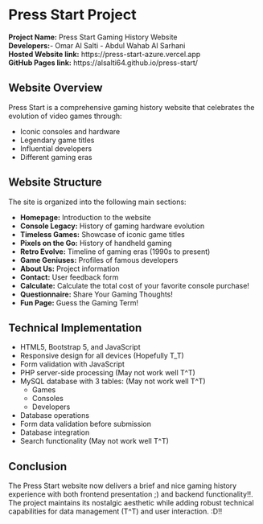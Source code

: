 # Press Start Project

<div class="highlight">
  <strong>Project Name:</strong> Press Start Gaming History Website<br>
  <strong>Developers:</strong>- Omar Al Salti
                              - Abdul Wahab Al Sarhani
  <br><strong>Hosted Website link:</strong> https://press-start-azure.vercel.app
  <br><strong>GitHub Pages link:</strong> https://alsalti64.github.io/press-start/
</div>

## Website Overview

Press Start is a comprehensive gaming history website that celebrates the evolution of video games through:

- Iconic consoles and hardware
- Legendary game titles
- Influential developers
- Different gaming eras

## Website Structure

The site is organized into the following main sections:

- **Homepage:** Introduction to the website
- **Console Legacy:** History of gaming hardware evolution
- **Timeless Games:** Showcase of iconic game titles
- **Pixels on the Go:** History of handheld gaming
- **Retro Evolve:** Timeline of gaming eras (1990s to present)
- **Game Geniuses:** Profiles of famous developers
- **About Us:** Project information
- **Contact:** User feedback form
- **Calculate:** Calculate the total cost of your favorite console purchase!
- **Questionnaire:** Share Your Gaming Thoughts!
- **Fun Page:** Guess the Gaming Term!

## Technical Implementation
- HTML5, Bootstrap 5, and JavaScript
- Responsive design for all devices (Hopefully T_T)
- Form validation with JavaScript 
- PHP server-side processing (May not work well T^T)
- MySQL database with 3 tables: (May not work well T^T)
  - Games
  - Consoles
  - Developers
- Database operations
- Form data validation before submission
- Database integration
- Search functionality (May not work well T^T)

## Conclusion
The Press Start website now delivers a brief and nice gaming history experience with both frontend presentation ;) and backend functionality!!. The project maintains its nostalgic aesthetic while adding robust technical capabilities for data management (T^T) and user interaction. :D!!
